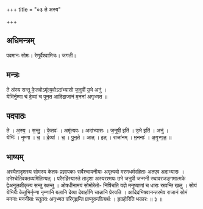 +++
title = "०३ ते अस्य"

+++
## अधिमन्त्रम्
पवमानः सोमः। रेणुर्वैश्वामित्रः। जगती।

## मन्त्रः
ते अ॑स्य सन्तु के॒तवोऽमृ॑त्य॒वोऽदा॑भ्यासो ज॒नुषी॑ उ॒भे अनु॑ ।  
येभि॑र्नृ॒म्णा च॑ दे॒व्या॑ च पुन॒त आदिद्राजा॑नं म॒नना॑ अगृभ्णत ॥

## पदपाठः
ते । अ॒स्य॒ । स॒न्तु॒ । के॒तवः॑ । अमृ॑त्यवः । अदा॑भ्यासः । ज॒नुषी॒ इति॑ । उ॒भे इति॑ । अनु॑ ।  
येभिः॑ । नृ॒म्णा । च॒ । दे॒व्या॑ । च॒ । पु॒न॒ते । आत् । इत् । राजा॑नम् । म॒ननाः॑ । अ॒गृ॒भ्ण॒त॒ ॥

## भाष्यम्
अस्यैतादृशस्य सोमस्य केतवः प्रज्ञापकाः सर्वैश्चायनीयाः अमृत्यवो मरणधर्मरहिताः अतएव अदाभ्यासः । दभेश्चेतिवक्तव्यमितिण्यत् । परैरहिंस्यास्ते तादृशा अस्यरश्मयः उभे जनुषी जन्मनी स्थावरजङ्गमात्मके द्वेअनुलक्षीकृत्य सन्तु रक्षन्तु । ओषधीनामयं सोमोरेतो- निषिंचति यज्ञे मनुष्याणां च धाराः स्रवन्ति खलु । सोयं येभिर्यैः केतुभिर्नृम्णा नृम्णानि बलानि देव्या देवार्हाणि चान्नानि प्रेरयति । आदिदभिषवानन्तरमेव राजानं सोमं मननाः मननीयाः स्तुतयः अगृभ्णत परिगृह्णन्ति प्राप्नुवन्तीत्यर्थः । हृग्रहोरिति भकारः ॥ ३ ॥